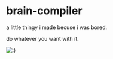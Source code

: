 # brain-compiler
a little thingy i made becuse i was bored.

do whatever you want with it.

![:)]()
